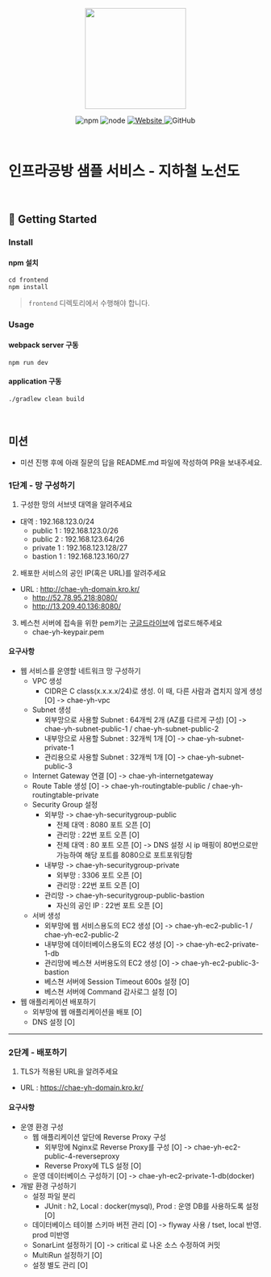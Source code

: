 <p align="center">
    <img width="200px;" src="https://raw.githubusercontent.com/woowacourse/atdd-subway-admin-frontend/master/images/main_logo.png"/>
</p>
<p align="center">
  <img alt="npm" src="https://img.shields.io/badge/npm-%3E%3D%205.5.0-blue">
  <img alt="node" src="https://img.shields.io/badge/node-%3E%3D%209.3.0-blue">
  <a href="https://edu.nextstep.camp/c/R89PYi5H" alt="nextstep atdd">
    <img alt="Website" src="https://img.shields.io/website?url=https%3A%2F%2Fedu.nextstep.camp%2Fc%2FR89PYi5H">
  </a>
  <img alt="GitHub" src="https://img.shields.io/github/license/next-step/atdd-subway-service">
</p>

<br>

# 인프라공방 샘플 서비스 - 지하철 노선도

<br>

## 🚀 Getting Started

### Install
#### npm 설치
```
cd frontend
npm install
```
> `frontend` 디렉토리에서 수행해야 합니다.

### Usage
#### webpack server 구동
```
npm run dev
```
#### application 구동
```
./gradlew clean build
```
<br>

## 미션

* 미션 진행 후에 아래 질문의 답을 README.md 파일에 작성하여 PR을 보내주세요.

### 1단계 - 망 구성하기
1. 구성한 망의 서브넷 대역을 알려주세요
- 대역 : 192.168.123.0/24
    * public 1 : 192.168.123.0/26
    * public 2 : 192.168.123.64/26
    * private 1 : 192.168.123.128/27
    * bastion 1 : 192.168.123.160/27
2. 배포한 서비스의 공인 IP(혹은 URL)를 알려주세요
- URL : http://chae-yh-domain.kro.kr/
    * http://52.78.95.218:8080/
    * http://13.209.40.136:8080/
3. 베스천 서버에 접속을 위한 pem키는 [구글드라이브](https://drive.google.com/drive/folders/1dZiCUwNeH1LMglp8dyTqqsL1b2yBnzd1?usp=sharing)에 업로드해주세요
    * chae-yh-keypair.pem
    
#### 요구사항
* 웹 서비스를 운영할 네트워크 망 구성하기
    * VPC 생성
        * CIDR은 C class(x.x.x.x/24)로 생성. 이 때, 다른 사람과 겹치지 않게 생성 [O] -> chae-yh-vpc
    * Subnet 생성
        * 외부망으로 사용할 Subnet : 64개씩 2개 (AZ를 다르게 구성) [O] -> chae-yh-subnet-public-1 / chae-yh-subnet-public-2
        * 내부망으로 사용할 Subnet : 32개씩 1개 [O] -> chae-yh-subnet-private-1
        * 관리용으로 사용할 Subnet : 32개씩 1개 [O] -> chae-yh-subnet-public-3
    * Internet Gateway 연결 [O] -> chae-yh-internetgateway
    * Route Table 생성 [O] -> chae-yh-routingtable-public / chae-yh-routingtable-private
    * Security Group 설정 
        * 외부망 -> chae-yh-securitygroup-public
            * 전체 대역 : 8080 포트 오픈 [O]
            * 관리망 : 22번 포트 오픈 [O]
            * 전체 대역 : 80 포트 오픈 [O] -> DNS 설정 시 ip 매핑이 80번으로만 가능하여 해당 포트를 8080으로 포트포워딩함             
        * 내부망 -> chae-yh-securitygroup-private
            * 외부망 : 3306 포트 오픈 [O]
            * 관리망 : 22번 포트 오픈 [O]
        * 관리망 -> chae-yh-securitygroup-public-bastion
            * 자신의 공인 IP : 22번 포트 오픈 [O]
    * 서버 생성
        * 외부망에 웹 서비스용도의 EC2 생성 [O] -> chae-yh-ec2-public-1 / chae-yh-ec2-public-2
        * 내부망에 데이터베이스용도의 EC2 생성 [O] -> chae-yh-ec2-private-1-db
        * 관리망에 베스쳔 서버용도의 EC2 생성 [O] -> chae-yh-ec2-public-3-bastion
        * 베스쳔 서버에 Session Timeout 600s 설정 [O]
        * 베스쳔 서버에 Command 감사로그 설정 [O]
* 웹 애플리케이션 배포하기 
    * 외부망에 웹 애플리케이션을 배포 [O]
    * DNS 설정 [O]

---

### 2단계 - 배포하기
1. TLS가 적용된 URL을 알려주세요
- URL : https://chae-yh-domain.kro.kr/

#### 요구사항
* 운영 환경 구성
    * 웹 애플리케이션 앞단에 Reverse Proxy 구성
        * 외부망에 Nginx로 Reverse Proxy를 구성 [O] -> chae-yh-ec2-public-4-reverseproxy
        * Reverse Proxy에 TLS 설정 [O]
    * 운영 데이터베이스 구성하기 [O] -> chae-yh-ec2-private-1-db(docker)
* 개발 환경 구성하기
    * 설정 파일 분리
        * JUnit : h2, Local : docker(mysql), Prod : 운영 DB를 사용하도록 설정 [O]
    * 데이터베이스 테이블 스키마 버전 관리 [O] -> flyway 사용 / tset, local 반영. prod 미반영
    * SonarLint 설정하기 [O] -> critical 로 나온 소스 수정하여 커밋
    * MultiRun 설정하기 [O]
    * 설정 별도 관리 [O]


